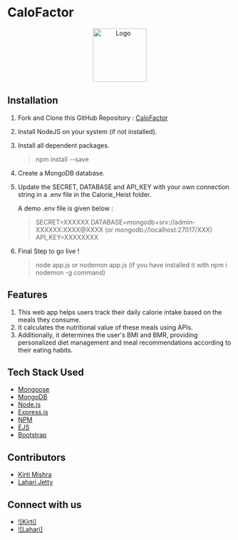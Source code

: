 # CaloFactor

<div align="center">
  <a href="https://github.com/Kirti-3549/CaloFactor">
    <img src="public/images/foodlogo.png" alt="Logo" width="120" height="120">
  </a>

</div>

## Installation

1.  Fork and Clone this GitHub Repository : [CaloFactor](https://github.com/Kirti-3549/CaloFactor)
2.  Install NodeJS on your system (if not installed).
3.  Install all dependent packages.

    > npm install --save
4.  Create a MongoDB database.
5.  Update the SECRET, DATABASE and API_KEY with your own connection string in a .env file in the Calorie_Heist folder.

    A demo .env file is given below :

    > SECRET=XXXXXX
    > DATABASE=mongodb+srv://admin-XXXXXX:XXXX@XXXX 
    > (or mongodb://localhost:27017/XXX)
    > API_KEY=XXXXXXXX
6.  Final Step to go live !

    > node app.js 
    > or nodemon app.js (if you have installed it with npm i nodemon -g command)
## Features

1.  This web app helps users track their daily calorie intake based on the meals they consume.
2.  It calculates the nutritional value of these meals using APIs.
3.  Additionally, it determines the user's BMI and BMR, providing personalized diet management and meal recommendations according to their eating habits.

## Tech Stack Used

- [Mongoose](https://mongoosejs.com/)
- [MongoDB](https://www.mongodb.com/)
- [Node.js](https://nodejs.org/)
- [Express.js](https://expressjs.com/)
- [NPM](https://www.npmjs.com/)
- [EJS](https://ejs.co/)
- [Bootstrap](https://getbootstrap.com)

## Contributors

- [Kirti Mishra](https://github.com/Kirti-3549) 
- [Lahari Jetty](https://github.com/Laharij07)

## Connect with us

- [![Kirti]][dlinked] 
- [![Lahari]][alinked]

[dlinked]:https://www.linkedin.com/in/kirti-mishra-652450305/
[alinked]:https://www.linkedin.com/in/lahari-jetty-4a9476305/



